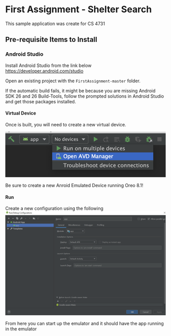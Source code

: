 # First Assignment - Shelter Search
This sample application was create for CS 4731

## Pre-requisite Items to Install

### Android Studio
Install Android Studio from the link below <br>
https://developer.android.com/studio

Open an existing project with the `FirstAssignment-master` folder.

If the automatic build fails, it might be because you are missing Android SDK 26 and 26 Build-Tools, follow the prompted solutions in Android Studio and get those packages installed.

#### Virtual Device
Once is built, you will need to create a new virtual device.

![device OVD](device_AVG.png)

Be sure to create a new Anroid Emulated Device running Oreo 8.1!

#### Run
Create a new configuration using the following
![build 1](build1.png)

From here you can start up the emulator and it should have the app running in the emulator

